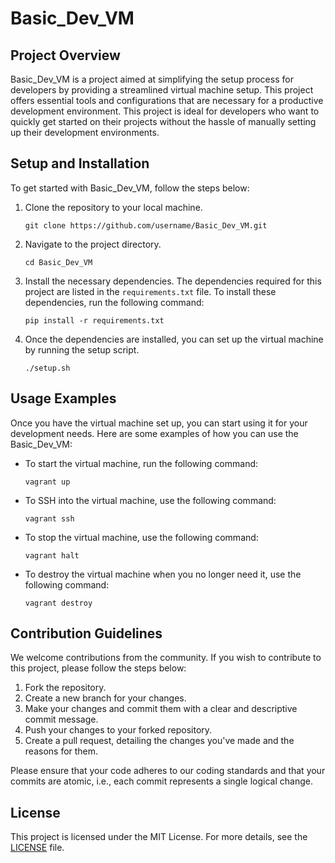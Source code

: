 # Basic_Dev_VM

## Project Overview

Basic_Dev_VM is a project aimed at simplifying the setup process for developers by providing a streamlined virtual machine setup. This project offers essential tools and configurations that are necessary for a productive development environment. This project is ideal for developers who want to quickly get started on their projects without the hassle of manually setting up their development environments.

## Setup and Installation

To get started with Basic_Dev_VM, follow the steps below:

1. Clone the repository to your local machine.
   ```
   git clone https://github.com/username/Basic_Dev_VM.git
   ```
2. Navigate to the project directory.
   ```
   cd Basic_Dev_VM
   ```
3. Install the necessary dependencies. The dependencies required for this project are listed in the `requirements.txt` file. To install these dependencies, run the following command:
   ```
   pip install -r requirements.txt
   ```
4. Once the dependencies are installed, you can set up the virtual machine by running the setup script.
   ```
   ./setup.sh
   ```

## Usage Examples

Once you have the virtual machine set up, you can start using it for your development needs. Here are some examples of how you can use the Basic_Dev_VM:

- To start the virtual machine, run the following command:
  ```
  vagrant up
  ```
- To SSH into the virtual machine, use the following command:
  ```
  vagrant ssh
  ```
- To stop the virtual machine, use the following command:
  ```
  vagrant halt
  ```
- To destroy the virtual machine when you no longer need it, use the following command:
  ```
  vagrant destroy
  ```

## Contribution Guidelines

We welcome contributions from the community. If you wish to contribute to this project, please follow the steps below:

1. Fork the repository.
2. Create a new branch for your changes.
3. Make your changes and commit them with a clear and descriptive commit message.
4. Push your changes to your forked repository.
5. Create a pull request, detailing the changes you've made and the reasons for them.

Please ensure that your code adheres to our coding standards and that your commits are atomic, i.e., each commit represents a single logical change.

## License

This project is licensed under the MIT License. For more details, see the [LICENSE](LICENSE) file.